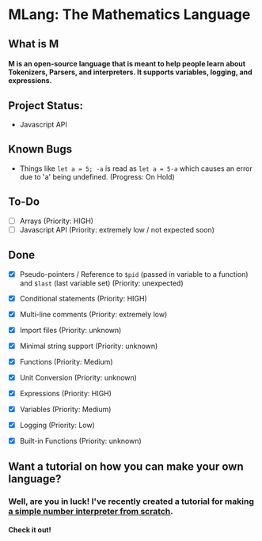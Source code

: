 # MLang: The Mathematics Language

## What is M
#### M is an open-source language that is meant to help people learn about Tokenizers, Parsers, and interpreters. It supports variables, logging, and expressions.

## Project Status:
- Javascript API

## Known Bugs
- Things like `let a = 5; -a` is read as `let a = 5-a` which causes an error due to 'a' being undefined. (Progress: On Hold)

## To-Do
- [ ] Arrays (Priority: HIGH)
- [ ] Javascript API (Priority: extremely low / not expected soon)

## Done
- [x] Pseudo-pointers / Reference to `$pid` (passed in variable to a function) and `$last` (last variable set) (Priority: unexpected)
- [x] Conditional statements (Priority: HIGH)
- [x] Multi-line comments (Priority: extremely low)
- [x] Import files (Priority: unknown)
- [x] Minimal string support (Priority: unknown)
- [x] Functions (Priority: Medium)
- [x] Unit Conversion (Priority: unknown)
- [x] Expressions (Priority: HIGH)
- [x] Variables (Priority: Medium)
- [x] Logging (Priority: Low)
- [x] Built-in Functions (Priority: unknown)


## Want a tutorial on how you can make your own language?
### Well, are you in luck! I've recently created a tutorial for making [a simple number interpreter from scratch](https://number-interpreter-from-scratch.battledash2.repl.co).
#### Check it out!